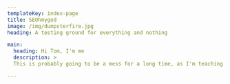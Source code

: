 ```yaml
---
templateKey: index-page
title: SEOhmygod
image: /img/dumpsterfire.jpg
heading: A testing ground for everything and nothing

main:
  heading: Hi Tom, I'm me
  description: >
  This is probably going to be a mess for a long time, as I'm teaching myself web dev on the side. I'm a Product Manager with a focus on SEO, and it's high time I actually practically apply the knowledge I spend my days encouraging others to use. Additionally, there'll be some...interesting tools popping up and other random elements as I figure out how to develop my strand of the web.

---
```

